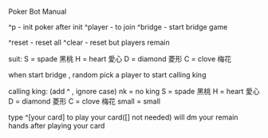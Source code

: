 Poker Bot Manual

^p - init poker
after init
^player - to join
^bridge - start bridge game

^reset - reset all
^clear - reset but players remain

suit:
S = spade 黑桃
H = heart 愛心
D = diamond 菱形
C = clove 梅花

when start bridge , random pick a player to start calling king

calling king:
(add ^  , ignore case)
nk = no king
S = spade 黑桃
H = heart 愛心
D = diamond 菱形
C = clove 梅花
small = small

type ^[your card] to play your card([] not needed)
will dm your remain hands after playing your card 
